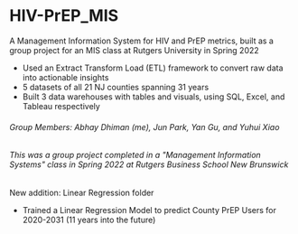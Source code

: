 # HIV-PrEP_MIS

A Management Information System for HIV and PrEP metrics, built as a group project for an MIS class at Rutgers University in Spring 2022
* Used an Extract Transform Load (ETL) framework to convert raw data into actionable insights
* 5 datasets of all 21 NJ counties spanning 31 years
* Built 3 data warehouses with tables and visuals, using SQL, Excel, and Tableau respectively

###### Group Members: Abhay Dhiman (me), Jun Park, Yan Gu, and Yuhui Xiao
###### This was a group project completed in a "Management Information Systems" class in Spring 2022 at Rutgers Business School New Brunswick

New addition: Linear Regression folder
* Trained a Linear Regression Model to predict County PrEP Users for 2020-2031 (11 years into the future)
